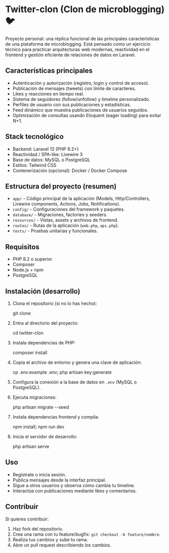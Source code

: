 # Twitter-clon (Clon de microblogging) 🐦

Proyecto personal: una réplica funcional de las principales características de una plataforma de microblogging. Está pensado como un ejercicio técnico para practicar arquitecturas web modernas, reactividad en el frontend y gestión eficiente de relaciones de datos en Laravel.

## Características principales

- Autenticación y autorización (registro, login y control de acceso).
- Publicación de mensajes (tweets) con límite de caracteres.
- Likes y reacciones en tiempo real.
- Sistema de seguidores (follow/unfollow) y timeline personalizado.
- Perfiles de usuario con sus publicaciones y estadísticas.
- Feed dinámico que muestra publicaciones de usuarios seguidos.
- Optimización de consultas usando Eloquent (eager loading) para evitar N+1.

## Stack tecnológico

- Backend: Laravel 12 (PHP 8.2+)
- Reactividad / SPA-like: Livewire 3
- Base de datos: MySQL o PostgreSQL
- Estilos: Tailwind CSS
- Contenerización (opcional): Docker / Docker Compose

## Estructura del proyecto (resumen)

- `app/` - Código principal de la aplicación (Models, Http/Controllers, Livewire components, Actions, Jobs, Notifications).
- `config/` - Configuraciones del framework y paquetes.
- `database/` - Migraciones, factories y seeders.
- `resources/` - Vistas, assets y archivos de frontend.
- `routes/` - Rutas de la aplicación (`web.php`, `api.php`).
- `tests/` - Pruebas unitarias y funcionales.


## Requisitos

- PHP 8.2 o superior
- Composer
- Node.js + npm
- PostgreSQL


## Instalación (desarrollo)

1. Clona el repositorio (si no lo has hecho):

   git clone <repo-url>

2. Entra al directorio del proyecto:

   cd twitter-clon

3. Instala dependencias de PHP:

   composer install

4. Copia el archivo de entorno y genera una clave de aplicación:

   cp .env.example .env; php artisan key:generate

5. Configura la conexión a la base de datos en `.env` (MySQL o PostgreSQL).

6. Ejecuta migraciones:

   php artisan migrate --seed

7. Instala dependencias frontend y compila:

   npm install; npm run dev

8. Inicia el servidor de desarrollo:

   php artisan serve



## Uso

- Regístrate o inicia sesión.
- Publica mensajes desde la interfaz principal.
- Sigue a otros usuarios y observa cómo cambia tu timeline.
- Interactúa con publicaciones mediante likes y comentarios.




## Contribuir

Si quieres contribuir:

1. Haz fork del repositorio.
2. Crea una rama con tu feature/bugfix: `git checkout -b feature/nombre`.
3. Realiza tus cambios y sube tu rama.
4. Abre un pull request describiendo los cambios.

